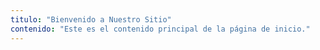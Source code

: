 ```yaml
---
titulo: "Bienvenido a Nuestro Sitio"
contenido: "Este es el contenido principal de la página de inicio."
---
```

